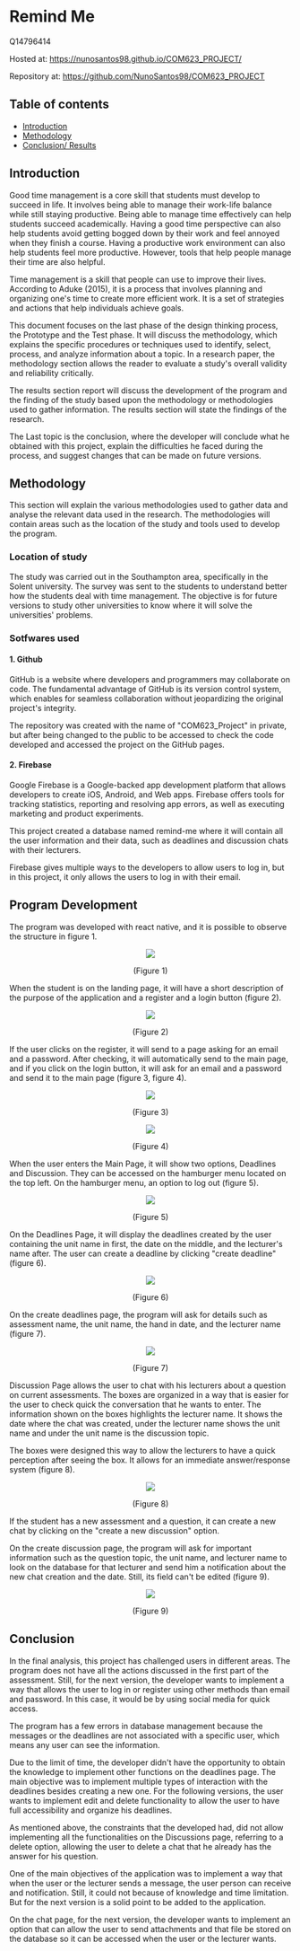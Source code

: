 # Remind Me

 Q14796414 

 Hosted at: https://nunosantos98.github.io/COM623_PROJECT/

 Repository at: https://github.com/NunoSantos98/COM623_PROJECT
  


## Table of contents

- [Introduction](#Introduction)
- [Methodology](#Methodology)
- [Conclusion/ Results](#Conclusion)




## Introduction

Good time management is a core skill that students must develop to succeed in life. It involves being able to manage their work-life balance while still staying productive.
Being able to manage time effectively can help students succeed academically. Having a good time perspective can also help students avoid getting bogged down by their work and feel annoyed when they finish a course. Having a productive work environment can also help students feel more productive. However, tools that help people manage their time are also helpful.

Time management is a skill that people can use to improve their lives. According to Aduke (2015), it is a process that involves planning and organizing one's time to create more efficient work. It is a set of strategies and actions that help individuals achieve goals.

This document focuses on the last phase of the design thinking process, the Prototype and the Test phase. It will discuss the methodology, which explains the specific procedures or techniques used to identify, select, process, and analyze information about a topic. In a research paper, the methodology section allows the reader to evaluate a study's overall validity and reliability critically. 

The results section report will discuss the development of the program and the finding of the study based upon the methodology or methodologies used to gather information. The results section will state the findings of the research.

The Last topic is the conclusion, where the developer will conclude what he obtained with this project, explain the difficulties he faced during the process, and suggest changes that can be made on future versions.

## Methodology

This section will explain the various methodologies used to gather data and analyse the relevant data used in the research. The methodologies will contain areas such as the location of the study and tools used to develop the program.

### Location of study

The study was carried out in the Southampton area, specifically in the Solent university. The survey was sent to the students to understand better how the students deal with time management. The objective is for future versions to study other universities to know where it will solve the universities' problems.

### Sotfwares used

#### 1. Github

GitHub is a website where developers and programmers may collaborate on code. The fundamental advantage of GitHub is its version control system, which enables for seamless collaboration without jeopardizing the original project's integrity.

The repository was created with the name of "COM623_Project" in private, but after being changed to the public to be accessed to check the code developed and accessed the project on the GitHub pages.

#### 2. Firebase

Google Firebase is a Google-backed app development platform that allows developers to create iOS, Android, and Web apps. Firebase offers tools for tracking statistics, reporting and resolving app errors, as well as executing marketing and product experiments.

This project created a database named remind-me where it will contain all the user information and their data, such as deadlines and discussion chats with their lecturers.

Firebase gives multiple ways to the developers to allow users to log in, but in this project, it only allows the users to log in with their email. 

## 	Program Development

The program was developed with react native, and it is possible to observe the structure in figure 1.

<p align="center">
    <img src="./Assets/flowchart.png">
</p>
<p align="center">
 (Figure 1)
 </p>

When the student is on the landing page, it will have a short description of the purpose of the application and a register and a login button (figure 2).

<p align="center">
    <img src="./Assets/LandingPage.png">
</p>
<p align="center">
 (Figure 2)
 </p>

If the user clicks on the register, it will send to a page asking for an email and a password. After checking, it will automatically send to the main page, and if you click on the login button, it will ask for an email and a password and send it to the main page (figure 3, figure 4).
<p align="center">
    <img src="./Assets/login.png">
</p>
<p align="center">
 (Figure 3)
 </p>
 <p align="center">
    <img src="./Assets/register.png">
</p>
<p align="center">
 (Figure 4)
 </p>
When the user enters the Main Page, it will show two options, Deadlines and Discussion. They can be accessed on the hamburger menu located on the top left. On the hamburger menu, an option to log out (figure 5).

<p align="center">
    <img src="./Assets/MainMenu.png">
</p>
<p align="center">
 (Figure 5)
 </p>
 
On the Deadlines Page, it will display the deadlines created by the user containing the unit name in first, the date on the middle, and the lecturer's name after. The user can create a deadline by clicking "create deadline" (figure 6).

<p align="center">
    <img src="./Assets/deadline.png">
</p>
<p align="center">
 (Figure 6)
 </p>

On the create deadlines page, the program will ask for details such as assessment name, the unit name, the hand in date, and the lecturer name (figure 7). 

<p align="center">
    <img src="./Assets/createdealine.png">
</p>
<p align="center">
 (Figure 7)
 </p>
 
Discussion Page allows the user to chat with his lecturers about a question on current assessments. The boxes are organized in a way that is easier for the user to check quick the conversation that he wants to enter. The information shown on the boxes highlights the lecturer name. It shows the date where the chat was created, under the lecturer name shows the unit name and under the unit name is the discussion topic. 

The boxes were designed this way to allow the lecturers to have a quick perception after seeing the box. It allows for an immediate answer/response system (figure 8).


<p align="center">
    <img src="./Assets/discussionpage.png">
</p>
<p align="center">
 (Figure 8)
 </p>
 

If the student has a new assessment and a question, it can create a new chat by clicking on the "create a new discussion" option.

On the create discussion page, the program will ask for important information such as the question topic, the unit name, and lecturer name to look on the database for that lecturer and send him a notification about the new chat creation and the date. Still, its field can't be edited (figure 9).

<p align="center">
    <img src="./Assets/creatediscussion.png">
</p>
<p align="center">
 (Figure 9)
 </p>
 


## Conclusion

In the final analysis, this project has challenged users in different areas. The program does not have all the actions discussed in the first part of the assessment. Still, for the next version, the developer wants to implement a way that allows the user to log in or register using other methods than email and password. In this case, it would be by using social media for quick access.

The program has a few errors in database management because the messages or the deadlines are not associated with a specific user, which means any user can see the information.

Due to the limit of time, the developer didn't have the opportunity to obtain the knowledge to implement other functions on the deadlines page. The main objective was to implement multiple types of interaction with the deadlines besides creating a new one. For the following versions, the user wants to implement edit and delete functionality to allow the user to have full accessibility and organize his deadlines.

As mentioned above, the constraints that the developed had, did not allow implementing all the functionalities on the Discussions page, referring to a delete option, allowing the user to delete a chat that he already has the answer for his question.

One of the main objectives of the application was to implement a way that when the user or the lecturer sends a message, the user person can receive and notification. Still, it could not because of knowledge and time limitation. But for the next version is a solid point to be added to the application.

On the chat page, for the next version, the developer wants to implement an option that can allow the user to send attachments and that file be stored on the database so it can be accessed when the user or the lecturer wants.
